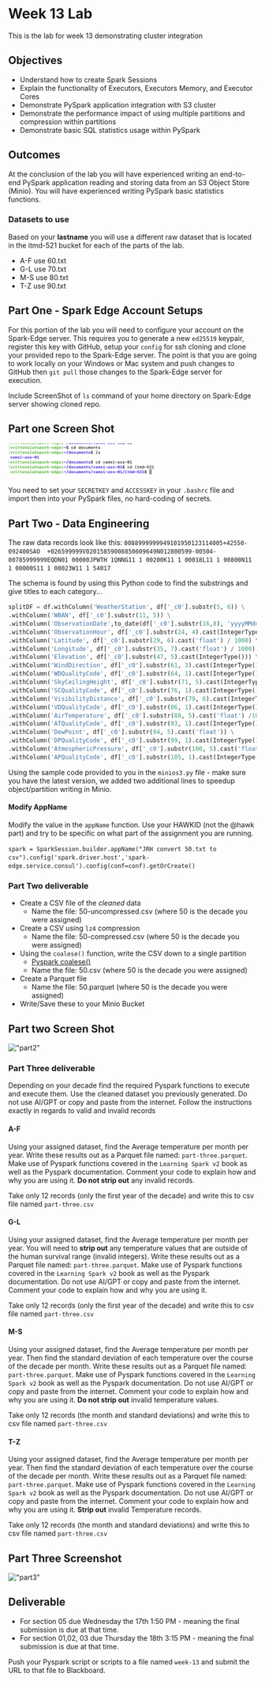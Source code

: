 # Week 13 Lab

This is the lab for week 13 demonstrating cluster integration

## Objectives

* Understand how to create Spark Sessions
* Explain the functionality of Executors, Executors Memory, and Executor Cores
* Demonstrate PySpark application integration with S3 cluster
* Demonstrate the performance impact of using multiple partitions and compression within partitions
* Demonstrate basic SQL statistics usage within PySpark

## Outcomes

At the conclusion of the lab you will have experienced writing an end-to-end PySpark application reading and storing data from an S3 Object Store (Minio). You will have experienced writing PySpark basic statistics functions.

### Datasets to use

Based on your **lastname** you will use a different raw dataset that is located in the itmd-521 bucket for each of the parts of the lab.

* A-F use 60.txt
* G-L use 70.txt
* M-S use 80.txt
* T-Z use 90.txt

## Part One - Spark Edge Account Setups

For this portion of the lab you will need to configure your account on the Spark-Edge server. This requires you to generate a new `ed25519` keypair, register this key with GitHub, setup your `config` for ssh cloning and clone your provided repo to the Spark-Edge server. The point is that you are going to work locally on your Windows or Mac system and push changes to GitHub then `git pull` those changes to the Spark-Edge server for execution.

Include ScreenShot of `ls` command of your home directory on Spark-Edge server showing cloned repo.

## Part one Screen Shot

!["part1"](./images-week-13/Part-1.png "Part1")

You need to set your `SECRETKEY` and `ACCESSKEY` in your `.bashrc` file and import then into your PySpark files, no hard-coding of secrets.

## Part Two - Data Engineering 

The raw data records look like this:
`0088999999949101950123114005+42550-092400SAO  +026599999V02015859008850609649N012800599-00504-00785999999EQDN01 00000JPWTH 1QNNG11 1 00200K11 1 00018L11 1 00800N11 1 00000S11 1 00023W11 1 54017`

The schema is found by using this Python code to find the substrings and give titles to each category...

```python
splitDF = df.withColumn('WeatherStation', df['_c0'].substr(5, 6)) \
.withColumn('WBAN', df['_c0'].substr(11, 5)) \
.withColumn('ObservationDate',to_date(df['_c0'].substr(16,8), 'yyyyMMdd')) \
.withColumn('ObservationHour', df['_c0'].substr(24, 4).cast(IntegerType())) \
.withColumn('Latitude', df['_c0'].substr(29, 6).cast('float') / 1000) \
.withColumn('Longitude', df['_c0'].substr(35, 7).cast('float') / 1000) \
.withColumn('Elevation', df['_c0'].substr(47, 5).cast(IntegerType())) \
.withColumn('WindDirection', df['_c0'].substr(61, 3).cast(IntegerType())) \
.withColumn('WDQualityCode', df['_c0'].substr(64, 1).cast(IntegerType())) \
.withColumn('SkyCeilingHeight', df['_c0'].substr(71, 5).cast(IntegerType())) \
.withColumn('SCQualityCode', df['_c0'].substr(76, 1).cast(IntegerType())) \
.withColumn('VisibilityDistance', df['_c0'].substr(79, 6).cast(IntegerType())) \
.withColumn('VDQualityCode', df['_c0'].substr(86, 1).cast(IntegerType())) \
.withColumn('AirTemperature', df['_c0'].substr(88, 5).cast('float') /10) \
.withColumn('ATQualityCode', df['_c0'].substr(93, 1).cast(IntegerType())) \
.withColumn('DewPoint', df['_c0'].substr(94, 5).cast('float')) \
.withColumn('DPQualityCode', df['_c0'].substr(99, 1).cast(IntegerType())) \
.withColumn('AtmosphericPressure', df['_c0'].substr(100, 5).cast('float')/ 10) \
.withColumn('APQualityCode', df['_c0'].substr(105, 1).cast(IntegerType())).drop('_c0')
```

Using the sample code provided to you in the `minios3.py` file - make sure you have the latest version, we added two additional lines to speedup object/partition writing in Minio.

#### Modify AppName

Modify the value in the `appName` function. Use your HAWKID (not the @hawk part) and try to be specific on what part of the assignment you are running.

```spark = SparkSession.builder.appName("JRH convert 50.txt to csv").config('spark.driver.host','spark-edge.service.consul').config(conf=conf).getOrCreate()```

### Part Two deliverable

* Create a CSV file of the *cleaned* data
  * Name the file: 50-uncompressed.csv (where 50 is the decade you were assigned)
* Create a CSV using `lz4` compression
  * Name the file: 50-compressed.csv (where 50 is the decade you were assigned)
* Using the `coalese()` function, write the CSV down to a single partition
  * [Pyspark coalese()](https://spark.apache.org/docs/latest/api/python/reference/pyspark.sql/api/pyspark.sql.functions.coalesce.html "website for pyspark coalese function")
  * Name the file: 50.csv (where 50 is the decade you were assigned)
* Create a Parquet file
  * Name the file: 50.parquet (where 50 is the decade you were assigned)
* Write/Save these to your Minio Bucket

## Part two Screen Shot

!["part2"](./images-week-13/part2.png "Part2")

### Part Three deliverable

Depending on your decade find the required Pyspark functions to execute and execute them. Use the cleaned dataset you previously generated. Do not use AI/GPT or copy and paste from the internet. Follow the instructions exactly in regards to valid and invalid records

#### A-F

Using your assigned dataset, find the Average temperature per month per year. Write these results out as a Parquet file named: `part-three.parquet`. Make use of Pyspark functions covered in the `Learning Spark v2` book as well as the Pyspark documentation.  Comment your code to explain how and why you are using it. **Do not strip out** any invalid records.

Take only 12 records (only the first year of the decade) and write this to csv file named `part-three.csv`

#### G-L

Using your assigned dataset, find the Average temperature per month per year. You will need to **strip out** any temperature values that are outside of the human survival range (invalid integers). Write these results out as a Parquet file named: `part-three.parquet`. Make use of Pyspark functions covered in the `Learning Spark v2` book as well as the Pyspark documentation. Do not use AI/GPT or copy and paste from the internet. Comment your code to explain how and why you are using it.

Take only 12 records (only the first year of the decade) and write this to csv file named `part-three.csv`

#### M-S

Using your assigned dataset, find the Average temperature per month per year. Then find the standard deviation of each temperature over the course of the decade per month. Write these results out as a Parquet file named: `part-three.parquet`. Make use of Pyspark functions covered in the `Learning Spark v2` book as well as the Pyspark documentation. Do not use AI/GPT or copy and paste from the internet. Comment your code to explain how and why you are using it. **Do not strip out** invalid temperature values.

Take only 12 records (the month and standard deviations) and write this to csv file named `part-three.csv`

#### T-Z

Using your assigned dataset, find the Average temperature per month per year. Then find the standard deviation of each temperature over the course of the decade per month. Write these results out as a Parquet file named: `part-three.parquet`. Make use of Pyspark functions covered in the `Learning Spark v2` book as well as the Pyspark documentation. Do not use AI/GPT or copy and paste from the internet. Comment your code to explain how and why you are using it. **Strip out** invalid Temperature records. 

Take only 12 records (the month and standard deviations) and write this to csv file named `part-three.csv`
## Part Three Screenshot


!["part3"](./images-week-13/part3.png "part3")

## Deliverable

* For section 05 due Wednesday the 17th 1:50 PM - meaning the final submission is due at that time.
* For section 01,02, 03 due Thursday the 18th 3:15 PM - meaning the final submission is due at that time.

Push your Pyspark script or scripts to a file named `week-13` and submit the URL to that file to Blackboard.